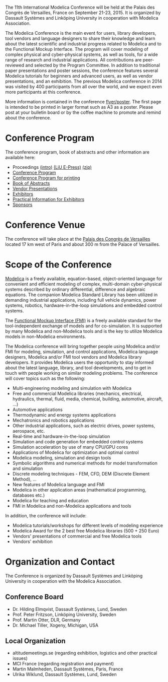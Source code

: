 The 11th International Modelica Conference will be held at the Palais des Congrès de Versailles, France on September 21-23, 2015. It is organized by Dassault Systèmes and Linköping University in cooperation with Modelica Association.

The Modelica Conference is the main event for users, library developers, tool vendors and language designers to share their knowledge and learn about the latest scientific and industrial progress related to Modelica and to the Functional Mockup Interface. The program will cover modeling of complex physical and cyber-physical systems, as well as tools, for a wide range of research and industrial applications. All contributions are peer-reviewed and selected by the Program Committee. In addition to traditional paper presentations and poster sessions, the conference features several Modelica tutorials for beginners and advanced users, as well as vendor presentations, and an exhibition. The previous Modelica conference in 2014 was visited by 400 participants from all over the world, and we expect even more participants at this conference.

More information is contained in the conference [flyer/poster](files/Modelica.Conference.2015.Flyer-Poster.pdf). The first page is intended to be printed in larger format such as A3 as a poster. Please post at your bulletin board or by the coffee machine to promote and remind about the conference.

# Conference Program

The conference program, book of abstracts and other information are available here:

* Proceedings [(intro)](proceedings/MODELICA2015_proceedings.html) [(LiU E-Press)](http://www.ep.liu.se/ecp/contents.asp?issue=118) [(zip)](https://github.com/modelica/ModelicaConference2015/releases/download/USB/MODELICA2015_proceedings.zip)
* [Conference Program](proceedings/html/ProgramViewing.pdf)
* [Conference Program for printing](proceedings/html/Program.pdf)
* [Book of Abstracts](proceedings/html/BookOfAbstractsOfThe11thInternationalModelicaConference.pdf)
* [Vendor Presentations](proceedings/html/vendors.html)
* [Exhibitors](proceedings/html/exhibitors/index.html)
* [Practical Information for Exhibitors](files/Practical_Information_Exhibition.pdf)
* [Sponsors](sponsors.md)

# Conference Venue

The conference will take place at the [Palais des Congrès de Versailles](http://www.viparis.com/viparisFront/do/centre/palais-des-congres-versailles/en/Accueil) located 17 km west of Paris and about 300 m from the Palace of Versailles.

# Scope of the Conference

[Modelica](https://modelica.org) is a freely available, equation-based, object-oriented language for convenient and efficient modeling of complex, multi-domain cyber-physical systems described by ordinary differential, difference and algebraic equations. The companion Modelica Standard Library has been utilized in demanding industrial applications, including full vehicle dynamics, power systems, robotics, hardware-in-the-loop simulations and embedded control systems.

The [Functional Mockup Interface (FMI)](http://www.fmi-standard.org/) is a freely available standard for the tool-independent exchange of models and for co-simulation. It is supported by many Modelica and non-Modelica tools and is the key to utilize Modelica models in non-Modelica environments.

The Modelica conference will bring together people using Modelica and/or FMI for modeling, simulation, and control applications, Modelica language designers, Modelica and/or FMI tool vendors and Modelica library developers. It provides Modelica users the opportunity to stay informed about the latest language, library, and tool developments, and to get in touch with people working on similar modeling problems. The conference will cover topics such as the following:

* Multi-engineering modeling and simulation with Modelica
* Free and commercial Modelica libraries (mechanics, electrical, hydraulics, thermal, fluid, media, chemical, building, automotive, aircraft, ...)
* Automotive applications
* Thermodynamic and energy systems applications
* Mechatronics and robotics applications
* Other industrial applications, such as electric drives, power systems, aerospace, etc.
* Real-time and hardware-in-the-loop simulation
* Simulation and code generation for embedded control systems
* Simulation acceleration by use of many CPU/GPU cores
* Applications of Modelica for optimization and optimal control
* Modelica modeling, simulation and design tools
* Symbolic algorithms and numerical methods for model transformation and simulation
* Discrete modeling techniques - FEM, CFD, DEM (Discrete Element Method), ...
* New features of Modelica language and FMI
* Modelica in other application areas (mathematical programming, databases etc.)
* Modelica for teaching and education
* FMI in Modelica and non-Modelica applications and tools

In addition, the conference will include:

* Modelica tutorials/workshops for different levels of modeling experience
* Modelica Award for the 2 best free Modelica libraries (500 + 250 Euro)
* Vendors' presentations of commercial and free Modelica tools
* Vendors' exhibition

# Organization and Contact

The Conference is organized by Dassault Systèmes and Linköping University in cooperation with the Modelica Association.

## Conference Board

* Dr. Hilding Elmqvist, Dassault Systèmes, Lund, Sweden
* Prof. Peter Fritzson, Linköping University, Sweden
* Prof. Martin Otter, DLR, Germany
* Dr. Michael Tiller, Xogeny, Michigan, USA

## Local Organization
* altitudemeetings.se (regarding exhibition, logistics and other practical issues)
* MCI France (regarding registration and payment)
* Martin Malmheden, Dassault Systèmes, Paris, France
* Ulrika Wiklund, Dassault Systèmes, Lund, Sweden

